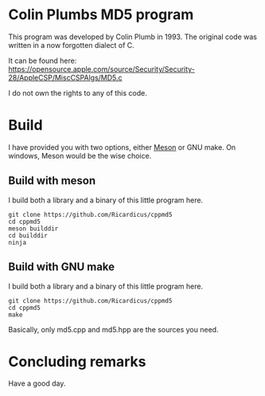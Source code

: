 # Colin Plumbs MD5 program

This program was developed by Colin Plumb in 1993.
The original code was written in a now forgotten dialect of C.

It can be found here:
https://opensource.apple.com/source/Security/Security-28/AppleCSP/MiscCSPAlgs/MD5.c

I do not own the rights to any of this code.

# Build

I have provided you with two options, either <a href="https://mesonbuild.com/">Meson</a> or GNU make.
On windows, Meson would be the wise choice.

## Build with meson

I build both a library and a binary of this little program here.

```
git clone https://github.com/Ricardicus/cppmd5
cd cppmd5
meson builddir
cd builddir
ninja
``` 

## Build with GNU make

I build both a library and a binary of this little program here.

```
git clone https://github.com/Ricardicus/cppmd5
cd cppmd5
make
``` 

Basically, only md5.cpp and md5.hpp are the sources you need.

# Concluding remarks

Have a good day.



